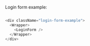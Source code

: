 Login form example:

```js

<div className="login-form-example">
  <Wrapper>
    <LoginForm />
  </Wrapper>
</div>
```
